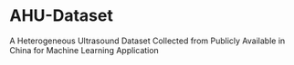# AHU-Dataset
A Heterogeneous Ultrasound Dataset Collected from Publicly Available in China for Machine Learning Application
